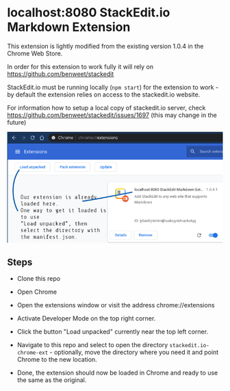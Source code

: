 # localhost:8080 StackEdit.io Markdown Extension

This extension is lightly modified from the existing version 1.0.4 in the Chrome Web Store.

In order for this extension to work fully it will rely on https://github.com/benweet/stackedit

StackEdit.io must be running locally (`npm start`) for the extension to work - by default the extension relies on access to the stackedit.io website.

For information how to setup a local copy of stackedit.io server, check https://github.com/benweet/stackedit/issues/1697
(this may change in the future)

![image](chrome-load-ext.png)

## Steps

* Clone this repo

* Open Chrome

* Open the extensions window or visit the address chrome://extensions

* Activate Developer Mode on the top right corner.

* Click the button "Load unpacked" currently near the top left corner.

* Navigate to this repo and select to open the directory `stackedit.io-chrome-ext` - optionally, move the directory where you need it and point Chrome to the new location.

* Done, the extension should now be loaded in Chrome and ready to use the same as the original.


